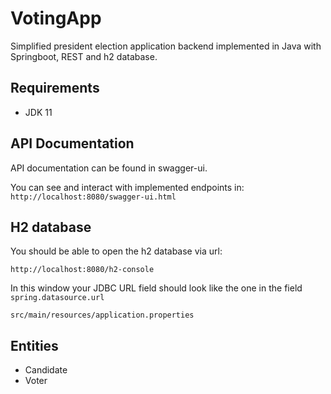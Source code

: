 # VotingApp
Simplified president election application backend implemented in Java with Springboot, REST and h2 database.
## Requirements
  - JDK 11
  
## API Documentation
API documentation can be found in swagger-ui.

You can see and interact with implemented endpoints in: `http://localhost:8080/swagger-ui.html`

## H2 database
You should be able to open the h2 database via url: 
```
http://localhost:8080/h2-console
   ```

In this window your JDBC URL field should look like the one in the field `spring.datasource.url`

```
src/main/resources/application.properties
```
## Entities
- Candidate
- Voter